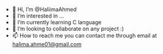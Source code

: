 - 👋 Hi, I’m @HaliimaAhmed
- 👀 I’m interested in ...
- 🌱 I’m currently learning C language 
- 💞️ I’m looking to collaborate on any project :)
- 📫 How to reach me you can contact me through email at halima.ahme01@gmail.com

<!---
HaliimaAhmed/HaliimaAhmed is a ✨ special ✨ repository because its `README.md` (this file) appears on your GitHub profile.
You can click the Preview link to take a look at your changes.
--->
